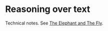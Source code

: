 # Reasoning over text

Technical notes. See [The Elephant and The Fly](https://knoxa.github.io/reasoning).